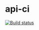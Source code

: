 # api-ci

[![Build status](https://ci.appveyor.com/api/projects/status/i096eawrijvkdm3l?svg=true)](https://ci.appveyor.com/project/AlenaLeskina/api-ci)

